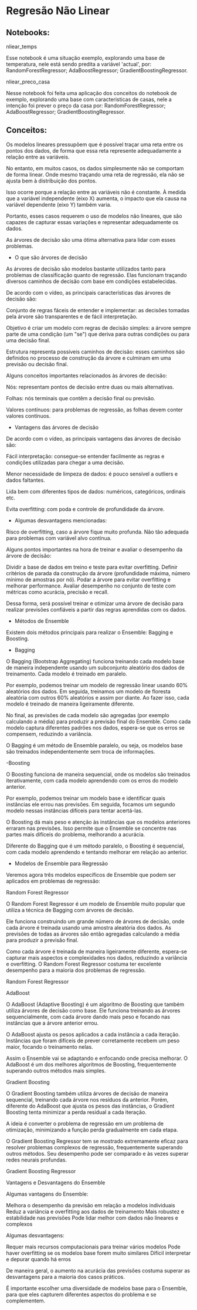 # Regresão Não Linear

## Notebooks:

nliear_temps

Esse notebook é uma situação exemplo, explorando uma base de temperatura, nele está sendo predita a variável 'actual', por: RandomForestRegressor; AdaBoostRegressor; GradientBoostingRegressor.

nliear_preco_casa

Nesse notebook foi feita uma aplicação dos conceitos do notebook de exemplo, explorando uma base com caracteristicas de casas, nele a intenção foi prever o preço da casa por: RandomForestRegressor; AdaBoostRegressor; GradientBoostingRegressor.

## Conceitos:

Os modelos lineares pressupõem que é possível traçar uma reta entre os pontos dos dados, de forma que essa reta represente adequadamente a relação entre as variáveis.

No entanto, em muitos casos, os dados simplesmente não se comportam de forma linear. Onde mesmo traçando uma reta de regressão, ela não se ajusta bem à distribuição dos pontos.

Isso ocorre porque a relação entre as variáveis não é constante. À medida que a variável independente (eixo X) aumenta, o impacto que ela causa na variável dependente (eixo Y) também varia.

Portanto, esses casos requerem o uso de modelos não lineares, que são capazes de capturar essas variações e representar adequadamente os dados.

As árvores de decisão são uma ótima alternativa para lidar com esses problemas.

- O que são árvores de decisão

As árvores de decisão são modelos bastante utilizados tanto para problemas de classificação quanto de regressão. Elas funcionam traçando diversos caminhos de decisão com base em condições estabelecidas.

De acordo com o vídeo, as principais características das árvores de decisão são:

Conjunto de regras fáceis de entender e implementar: as decisões tomadas pela árvore são transparentes e de fácil interpretação.

Objetivo é criar um modelo com regras de decisão simples: a árvore sempre parte de uma condição (um "se") que deriva para outras condições ou para uma decisão final.

Estrutura representa possíveis caminhos de decisão: esses caminhos são definidos no processo de construção da árvore e culminam em uma previsão ou decisão final.

Alguns conceitos importantes relacionados às árvores de decisão:

Nós: representam pontos de decisão entre duas ou mais alternativas.

Folhas: nós terminais que contêm a decisão final ou previsão.

Valores contínuos: para problemas de regressão, as folhas devem conter valores contínuos.

- Vantagens das árvores de decisão

De acordo com o vídeo, as principais vantagens das árvores de decisão são:

Fácil interpretação: consegue-se entender facilmente as regras e condições utilizadas para chegar a uma decisão.

Menor necessidade de limpeza de dados: é pouco sensível a outliers e dados faltantes.

Lida bem com diferentes tipos de dados: numéricos, categóricos, ordinais etc.

Evita overfitting: com poda e controle de profundidade da árvore.

- Algumas desvantagens mencionadas:

Risco de overfitting, caso a árvore fique muito profunda.
Não tão adequada para problemas com variável alvo contínua.

Alguns pontos importantes na hora de treinar e avaliar o desempenho da árvore de decisão:

Dividir a base de dados em treino e teste para evitar overfitting.
Definir critérios de parada da construção da árvore (profundidade máxima, número mínimo de amostras por nó).
Podar a árvore para evitar overfitting e melhorar performance.
Avaliar desempenho no conjunto de teste com métricas como acurácia, precisão e recall.

Dessa forma, será possível treinar e otimizar uma árvore de decisão para realizar previsões confiáveis a partir das regras aprendidas com os dados.

- Métodos de Ensemble

Existem dois métodos principais para realizar o Ensemble: Bagging e Boosting.

- Bagging

O Bagging (Bootstrap Aggregating) funciona treinando cada modelo base de maneira independente usando um subconjunto aleatório dos dados de treinamento. Cada modelo é treinado em paralelo.

Por exemplo, podemos treinar um modelo de regressão linear usando 60% aleatórios dos dados. Em seguida, treinamos um modelo de floresta aleatória com outros 60% aleatórios e assim por diante. Ao fazer isso, cada modelo é treinado de maneira ligeiramente diferente.

No final, as previsões de cada modelo são agregadas (por exemplo calculando a média) para produzir a previsão final do Ensemble. Como cada modelo captura diferentes padrões nos dados, espera-se que os erros se compensem, reduzindo a variância.

O Bagging é um método de Ensemble paralelo, ou seja, os modelos base são treinados independentemente sem troca de informações.

-Boosting

O Boosting funciona de maneira sequencial, onde os modelos são treinados iterativamente, com cada modelo aprendendo com os erros do modelo anterior.

Por exemplo, podemos treinar um modelo base e identificar quais instâncias ele errou nas previsões. Em seguida, focamos um segundo modelo nessas instâncias difíceis para tentar acertá-las.

O Boosting dá mais peso e atenção às instâncias que os modelos anteriores erraram nas previsões. Isso permite que o Ensemble se concentre nas partes mais difíceis do problema, melhorando a acurácia.

Diferente do Bagging que é um método paralelo, o Boosting é sequencial, com cada modelo aprendendo e tentando melhorar em relação ao anterior.

- Modelos de Ensemble para Regressão

Veremos agora três modelos específicos de Ensemble que podem ser aplicados em problemas de regressão:

Random Forest Regressor

O Random Forest Regressor é um modelo de Ensemble muito popular que utiliza a técnica de Bagging com árvores de decisão.

Ele funciona construindo um grande número de árvores de decisão, onde cada árvore é treinada usando uma amostra aleatória dos dados. As previsões de todas as árvores são então agregadas calculando a média para produzir a previsão final.

Como cada árvore é treinada de maneira ligeiramente diferente, espera-se capturar mais aspectos e complexidades nos dados, reduzindo a variância e overfitting. O Random Forest Regressor costuma ter excelente desempenho para a maioria dos problemas de regressão.

Random Forest Regressor

AdaBoost

O AdaBoost (Adaptive Boosting) é um algoritmo de Boosting que também utiliza árvores de decisão como base. Ele funciona treinando as árvores sequencialmente, com cada árvore dando mais peso e focando nas instâncias que a árvore anterior errou.

O AdaBoost ajusta os pesos aplicados a cada instância a cada iteração. Instâncias que foram difíceis de prever corretamente recebem um peso maior, focando o treinamento nelas.

Assim o Ensemble vai se adaptando e enfocando onde precisa melhorar. O AdaBoost é um dos melhores algoritmos de Boosting, frequentemente superando outros métodos mais simples.

Gradient Boosting

O Gradient Boosting também utiliza árvores de decisão de maneira sequencial, treinando cada árvore nos resíduos da anterior. Porém, diferente do AdaBoost que ajusta os pesos das instâncias, o Gradient Boosting tenta minimizar a perda residual a cada iteração.

A ideia é converter o problema de regressão em um problema de otimização, minimizando a função perda gradualmente em cada etapa.

O Gradient Boosting Regressor tem se mostrado extremamente eficaz para resolver problemas complexos de regressão, frequentemente superando outros métodos. Seu desempenho pode ser comparado e às vezes superar redes neurais profundas.

Gradient Boosting Regressor

Vantagens e Desvantagens do Ensemble

Algumas vantagens do Ensemble:


Melhora o desempenho da previsão em relação a modelos individuais
Reduz a variância e overfitting aos dados de treinamento
Mais robustez e estabilidade nas previsões
Pode lidar melhor com dados não lineares e complexos

Algumas desvantagens:

Requer mais recursos computacionais para treinar vários modelos
Pode haver overfitting se os modelos base forem muito similares
Difícil interpretar e depurar quando há erros

De maneira geral, o aumento na acurácia das previsões costuma superar as desvantagens para a maioria dos casos práticos.

É importante escolher uma diversidade de modelos base para o Ensemble, para que eles capturem diferentes aspectos do problema e se complementem.